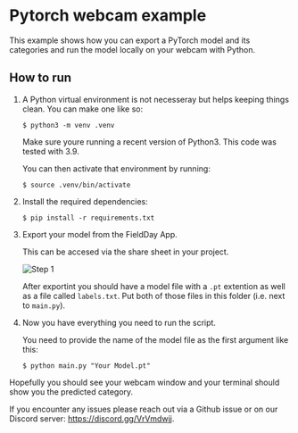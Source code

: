 # Pytorch webcam example

This example shows how you can export a PyTorch model and its categories and run the model locally on your webcam with Python.

## How to run

1. A Python virtual environment is not necesseray but helps keeping things clean. You can make one like so:

   `$ python3 -m venv .venv`

   Make sure youre running a recent version of Python3. This code was tested with 3.9.

   You can then activate that environment by running:

   `$ source .venv/bin/activate`

2. Install the required dependencies:

   `$ pip install -r requirements.txt`

3. Export your model from the FieldDay App.

   This can be accesed via the share sheet in your project.

   ![Step 1](/docs/share.png)

   After exportint you should have a model file with a `.pt` extention as well as a file called `labels.txt`.
   Put both of those files in this folder (i.e. next to `main.py`).

4. Now you have everything you need to run the script.

   You need to provide the name of the model file as the first argument like this:

   `$ python main.py "Your Model.pt"`

Hopefully you should see your webcam window and your terminal should show you the predicted category.

If you encounter any issues please reach out via a Github issue or on our Discord server: https://discord.gg/VrVmdwjj.
